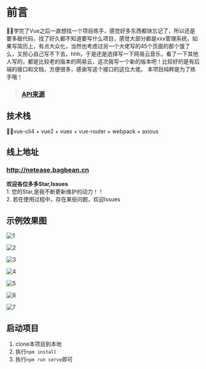 # 前言
🚀🚀学完了Vue之后一直想找一个项目练手，感觉好多东西都快忘记了，所以还是要多敲代码，找了好久都不知道要写什么项目，感觉大部分都是xxx管理系统，如果写简历上，有点大众化，当然也考虑过另一个大佬写的45个页面的那个饿了么，又担心自己写不下去，hhh，于是还是选择写一下网易云音乐，看了一下其他人写的，都是比较老的版本的网易云，这次我写一个新的版本吧！比较好的是有后端的接口和文档，方便很多，感谢写这个接口的这位大佬。
本项目纯粹是为了练手哦！
> ### [API来源](https://binaryify.github.io/NeteaseCloudMusicApi/#/)

## 技术栈
🚀🚀vue-cli4 + vue2 + vuex + vue-router + webpack + axious

## 线上地址
### http://netease.bagbean.cn

<b>欢迎各位多多Star,Issues</b><br>
    1. 您的Star,是我不断更新维护的动力！！<br>
        2. 若在使用过程中，存在某些问题，欢迎Issues<br>

## 示例效果图

![1](https://github.com/hqchqc/CloudMusic/tree/master/image/1.png)

![2](https://github.com/hqchqc/CloudMusic/tree/master/image/2.png)

![3](https://github.com/hqchqc/CloudMusic/tree/master/image/3.png)

![4](https://github.com/hqchqc/CloudMusic/tree/master/image/4.png)

![5](https://github.com/hqchqc/CloudMusic/tree/master/image/5.png)

![6](https://github.com/hqchqc/CloudMusic/tree/master/image/6.png)

![7](https://github.com/hqchqc/CloudMusic/tree/master/image/7.png)

## 启动项目
1. clone本项目到本地
2. 执行``npm install``
3. 执行``npm run serve``即可


